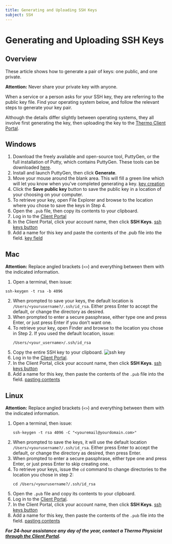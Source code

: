 ```yaml
---
title: Generating and Uploading SSH Keys
subject: SSH
---
```


# Generating and Uploading SSH Keys

## Overview
These article shows how to generate a pair of keys: one public, and one private.

**Attention:** Never share your private key with anyone.

When a service or a person asks for your SSH key, they are referring to the public key file. Find your operating system below, and follow the relevant steps to generate your key pair.

Although the details differ slightly between operating systems, they all involve first generating the key, then uploading the key to the [Thermo Client Portal](https://core.thermo.io/login/).

## Windows
1. Download the freely available and open-source tool, PuttyGen, or the full installation of Putty, which contains PuttyGen. These tools can be downloaded [here](https://www.chiark.greenend.org.uk/~sgtatham/putty/latest.html).
2. Install and launch PuttyGen, then click **Generate**.
3. Move your mouse around the blank area. This will fill a green line which will let you know when you've completed generating a key.
[key creation](https://raw.githubusercontent.com/thermoio/docs/master/images/placeholder.png)
4. Click the **Save public key** button to save the public key in a location of your choosing on your computer.
5. To retrieve your key, open File Explorer and browse to the location where you chose to save the keys in Step 4.
6. Open the `.pub` file, then copy its contents to your clipboard.
7. Log in to the [Client Portal](https://core.thermo.io/login/)
8. In the Client Portal, click your account name, then click **SSH Keys**.
[ssh keys button](https://raw.githubusercontent.com/thermoio/docs/master/images/placeholder.png)
9. Add a name for this key and paste the contents of the .pub file into the field.
[key field](https://raw.githubusercontent.com/thermoio/docs/master/images/placeholder.png)

## Mac
**Attention:** Replace angled brackets (`<>`) and everything between them with the indicated information.

1. Open a terminal, then issue:
```shell
ssh-keygen -t rsa -b 4096
```
2. When prompted to save your keys, the default location is `/Users/<yourusername?/.ssh/id_rsa`. Either press Enter to accept the default, or change the directory as desired.
3. When prompted to enter a secure passphrase, either type one and press Enter, or just press Enter if you don’t want one.
4. To retrieve your key, open Finder and browse to the location you chose in Step 2. If you used the default location, issue:
   ```shell
   /Users/<your_username>/.ssh/id_rsa
   ```
5. Copy the entire SSH key to your clipboard.
![ssh key](https://raw.githubusercontent.com/thermoio/docs/master/images/generating-and-uploading-ssh-keys/2017-11-02_14-53-39.png)
6. Log in to the [Client Portal](https://core.thermo.io/login/).
7. In the Client Portal, click your account name, then click **SSH Keys**.
[ssh keys button](https://raw.githubusercontent.com/thermoio/docs/master/images/placeholder.png)
8. Add a name for this key, then paste the contents of the `.pub` file into the field.
[pasting contents](https://raw.githubusercontent.com/thermoio/docs/master/images/placeholder.png)

## Linux
**Attention:** Replace angled brackets (`<>`) and everything between them with the indicated information.
1. Open a terminal, then issue:
   ```shell
   ssh-keygen -t rsa 4096 -C "<youremail@yourdomain.com>"
   ```
2. When prompted to save the keys, it will use the default location `/Users/<yourusername?/.ssh/id_rsa`. Either press Enter to accept the default, or change the directory as desired, then press Enter.
3. When prompted to enter a secure passphrase, either type one and press Enter, or just press Enter to skip creating one.
4. To retrieve your keys, issue the `cd` command to change directories to the location you chose in step 2:
   ```shell
   cd /Users/<yourusername?/.ssh/id_rsa
   ```
5. Open the `.pub` file and copy its contents to your clipboard.
6. Log in to the [Client Portal](https://core.thermo.io/login/).
7. In the Client Portal, click your account name, then click **SSH Keys**.
[ssh keys button](https://raw.githubusercontent.com/thermoio/docs/master/images/placeholder.png)
8. Add a name for this key, then paste the contents of the `.pub` file into the field.
[pasting contents](https://raw.githubusercontent.com/thermoio/docs/master/images/placeholder.png)

**_For 24-hour assistance any day of the year, contact a Thermo Physicist [through the Client Portal](https://core.thermo.io/login/)._**
